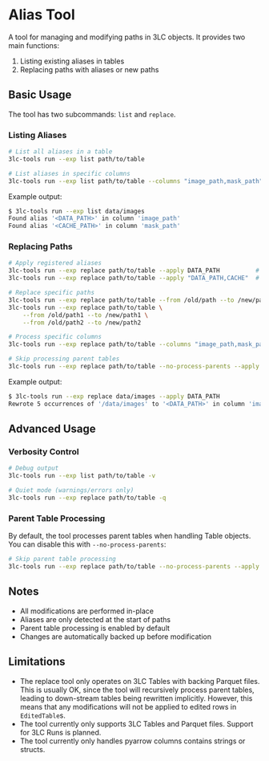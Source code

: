 # Alias Tool

A tool for managing and modifying paths in 3LC objects. It provides two main functions:

1. Listing existing aliases in tables
2. Replacing paths with aliases or new paths

## Basic Usage

The tool has two subcommands: `list` and `replace`.

### Listing Aliases

```bash
# List all aliases in a table
3lc-tools run --exp list path/to/table

# List aliases in specific columns
3lc-tools run --exp list path/to/table --columns "image_path,mask_path"
```

Example output:

```bash
$ 3lc-tools run --exp list data/images
Found alias '<DATA_PATH>' in column 'image_path'
Found alias '<CACHE_PATH>' in column 'mask_path'
```

### Replacing Paths

```bash
# Apply registered aliases
3lc-tools run --exp replace path/to/table --apply DATA_PATH          # Single alias
3lc-tools run --exp replace path/to/table --apply "DATA_PATH,CACHE"  # Multiple aliases

# Replace specific paths
3lc-tools run --exp replace path/to/table --from /old/path --to /new/path
3lc-tools run --exp replace path/to/table \
    --from /old/path1 --to /new/path1 \
    --from /old/path2 --to /new/path2

# Process specific columns
3lc-tools run --exp replace path/to/table --columns "image_path,mask_path" --apply DATA_PATH

# Skip processing parent tables
3lc-tools run --exp replace path/to/table --no-process-parents --apply DATA_PATH
```

Example output:

```bash
$ 3lc-tools run --exp replace data/images --apply DATA_PATH
Rewrote 5 occurrences of '/data/images' to '<DATA_PATH>' in column 'image_path'
```

## Advanced Usage

### Verbosity Control

```bash
# Debug output
3lc-tools run --exp list path/to/table -v

# Quiet mode (warnings/errors only)
3lc-tools run --exp replace path/to/table -q
```

### Parent Table Processing

By default, the tool processes parent tables when handling Table objects. You can disable this with `--no-process-parents`:

```bash
# Skip parent table processing
3lc-tools run --exp replace path/to/table --no-process-parents --apply DATA_PATH
```

## Notes

- All modifications are performed in-place
- Aliases are only detected at the start of paths
- Parent table processing is enabled by default
- Changes are automatically backed up before modification

## Limitations

- The replace tool only operates on 3LC Tables with backing Parquet files. This is usually OK, since the tool will recursively process parent tables, leading to down-stream tables being rewritten implicitly. However, this means that any modifications will not be applied to edited rows in `EditedTable`s.
- The tool currently only supports 3LC Tables and Parquet files. Support for 3LC Runs is planned.
- The tool currently only handles pyarrow columns contains strings or structs.
